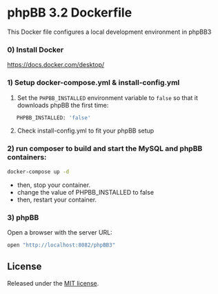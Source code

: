 # phpBB 3.2 Dockerfile

This Docker file configures a local development environment in phpBB3


### 0) Install Docker
https://docs.docker.com/desktop/

### 1) Setup docker-compose.yml & install-config.yml
1) Set the `PHPBB_INSTALLED` environment variable to `false` so that it downloads phpBB the first time:
  ```sh
     PHPBB_INSTALLED: 'false'
  ```
2) Check install-config.yml to fit your phpBB setup

### 2) run composer to build and start the MySQL and phpBB containers:
```sh
docker-compose up -d
```
- then, stop your container. 
- change the value of PHPBB_INSTALLED to false
- then, restart your container. 

### 3) phpBB
Open a browser with the server URL:

```sh
open "http://localhost:8082/phpBB3"
```


## License
Released under the [MIT license](https://opensource.org/licenses/MIT).
